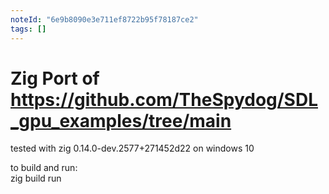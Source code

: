 ```yaml
---
noteId: "6e9b8090e3e711ef8722b95f78187ce2"
tags: []
---
```


# Zig Port of https://github.com/TheSpydog/SDL_gpu_examples/tree/main

tested with zig 0.14.0-dev.2577+271452d22 on windows 10

to build and run:  
zig build run
